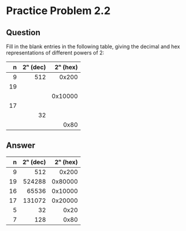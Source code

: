  Practice Problem 2.2
====================


Question
--------

Fill in the blank entries in the following table, giving the decimal and hex
representations of different powers of 2:

|n    | 2ⁿ (dec) | 2ⁿ (hex) |
|----:|---------:|---------:|
|    9|       512|     0x200|
|   19|          |          |
|     |          |   0x10000|
|   17|          |          |
|     |        32|          |
|     |          |      0x80|

Answer
------

|n    | 2ⁿ (dec) | 2ⁿ (hex) |
|----:|---------:|---------:|
|    9|       512|     0x200|
|   19|    524288|   0x80000|
|   16|     65536|   0x10000|
|   17|    131072|   0x20000|
|    5|        32|      0x20|
|    7|       128|      0x80|
